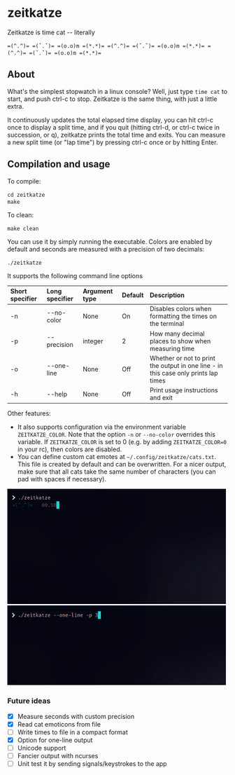 zeitkatze
=========

Zeitkatze is time cat -- literally
```
=(^.^)= =(ˇ.ˇ)= =(o.o)m =(*.*)= =(^.^)= =(ˇ.ˇ)= =(o.o)m =(*.*)= =(^.^)= =(ˇ.ˇ)= =(o.o)m =(*.*)=
```

## About
What's the simplest stopwatch in a linux console?
Well, just type `time cat` to start, and push ctrl-c to stop.
Zeitkatze is the same thing, with just a little extra.

It continuously updates the total elapsed time display, you can hit ctrl-c once to display a split time,
and if you quit (hitting ctrl-d, or ctrl-c twice in succession, or q), zeitkatze prints the total time and
exits. You can measure a new split time (or "lap time") by pressing ctrl-c once or by hitting Enter.


## Compilation and usage
To compile:
```
cd zeitkatze
make
```
To clean:
```
make clean
```
You can use it by simply running the executable. Colors are enabled by default and seconds are measured with a precision of two decimals:
```
./zeitkatze
```

It supports the following command line options

| Short specifier | Long specifier            | Argument type | Default | Description                                                                              |
|:--------------- |:--------------------------|:--------------|:--------|:-----------------------------------------------------------------------------------------|
| -n              | --no-color                |  None         | On      |Disables colors when formatting the times on the terminal                                 |   
| -p              | --precision               |  integer      | 2       |How many decimal places to show when measuring time                                       | 
| -o              | --one-line                |  None         | Off     |Whether or not to print the output in one line - in this case only prints lap times       | 
| -h              | --help                    |  None         | Off     |Print usage instructions and exit                                                         | 

Other features:
* It also supports configuration via the environment variable `ZEITKATZE_COLOR`. Note that the option `-n` or `--no-color` overrides this variable. If `ZEITKATZE_COLOR` is set to 0 (e.g. by adding `ZEITKATZE_COLOR=0` in your rc), then colors are disabled.
* You can define custom cat emotes at `~/.config/zeitkatze/cats.txt`. This file is created by default and can be overwritten. For a nicer output, make sure that all cats take the same number of characters (you can pad with spaces if necessary).

<p float="left">
  <img src="https://raw.githubusercontent.com/leonmavr/zeitkatze/master/assets/demo.gif" width="500" />
	<img src="https://raw.githubusercontent.com/leonmavr/zeitkatze/master/assets/demo_one_line.gif" width="500" />
</p>

### Future ideas
- [x] Measure seconds with custom precision
- [x] Read cat emoticons from file
- [ ] Write times to file in a compact format
- [x] Option for one-line output
- [ ] Unicode support
- [ ] Fancier output with ncurses
- [ ] Unit test it by sending signals/keystrokes to the app
